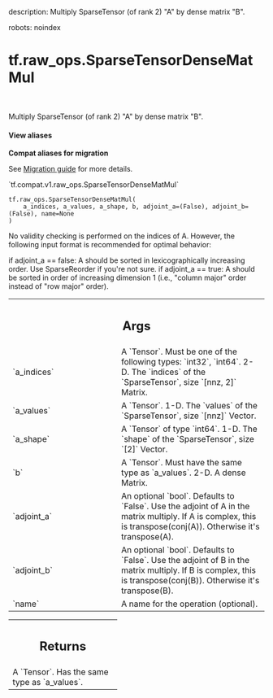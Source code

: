 description: Multiply SparseTensor (of rank 2) "A" by dense matrix "B".

robots: noindex

# tf.raw_ops.SparseTensorDenseMatMul

<!-- Insert buttons and diff -->

<table class="tfo-notebook-buttons tfo-api nocontent" align="left">

</table>



Multiply SparseTensor (of rank 2) "A" by dense matrix "B".

<section class="expandable">
  <h4 class="showalways">View aliases</h4>
  <p>
<b>Compat aliases for migration</b>
<p>See
<a href="https://www.tensorflow.org/guide/migrate">Migration guide</a> for
more details.</p>
<p>`tf.compat.v1.raw_ops.SparseTensorDenseMatMul`</p>
</p>
</section>

<pre class="devsite-click-to-copy prettyprint lang-py tfo-signature-link">
<code>tf.raw_ops.SparseTensorDenseMatMul(
    a_indices, a_values, a_shape, b, adjoint_a=(False), adjoint_b=(False), name=None
)
</code></pre>



<!-- Placeholder for "Used in" -->

No validity checking is performed on the indices of A.  However, the following
input format is recommended for optimal behavior:

if adjoint_a == false:
  A should be sorted in lexicographically increasing order.  Use SparseReorder
  if you're not sure.
if adjoint_a == true:
  A should be sorted in order of increasing dimension 1 (i.e., "column major"
  order instead of "row major" order).

<!-- Tabular view -->
 <table class="responsive fixed orange">
<colgroup><col width="214px"><col></colgroup>
<tr><th colspan="2"><h2 class="add-link">Args</h2></th></tr>

<tr>
<td>
`a_indices`
</td>
<td>
A `Tensor`. Must be one of the following types: `int32`, `int64`.
2-D.  The `indices` of the `SparseTensor`, size `[nnz, 2]` Matrix.
</td>
</tr><tr>
<td>
`a_values`
</td>
<td>
A `Tensor`.
1-D.  The `values` of the `SparseTensor`, size `[nnz]` Vector.
</td>
</tr><tr>
<td>
`a_shape`
</td>
<td>
A `Tensor` of type `int64`.
1-D.  The `shape` of the `SparseTensor`, size `[2]` Vector.
</td>
</tr><tr>
<td>
`b`
</td>
<td>
A `Tensor`. Must have the same type as `a_values`.
2-D.  A dense Matrix.
</td>
</tr><tr>
<td>
`adjoint_a`
</td>
<td>
An optional `bool`. Defaults to `False`.
Use the adjoint of A in the matrix multiply.  If A is complex, this
is transpose(conj(A)).  Otherwise it's transpose(A).
</td>
</tr><tr>
<td>
`adjoint_b`
</td>
<td>
An optional `bool`. Defaults to `False`.
Use the adjoint of B in the matrix multiply.  If B is complex, this
is transpose(conj(B)).  Otherwise it's transpose(B).
</td>
</tr><tr>
<td>
`name`
</td>
<td>
A name for the operation (optional).
</td>
</tr>
</table>



<!-- Tabular view -->
 <table class="responsive fixed orange">
<colgroup><col width="214px"><col></colgroup>
<tr><th colspan="2"><h2 class="add-link">Returns</h2></th></tr>
<tr class="alt">
<td colspan="2">
A `Tensor`. Has the same type as `a_values`.
</td>
</tr>

</table>

